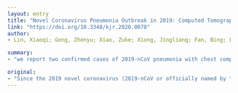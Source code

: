 ```yaml
---
layout: entry
title: "Novel Coronavirus Pneumonia Outbreak in 2019: Computed Tomographic Findings in Two Cases"
link: "https://doi.org/10.3348/kjr.2020.0078"
author:
- Lin, Xiaoqi; Gong, Zhenyu; Xiao, Zuke; Xiong, Jingliang; Fan, Bing; Liu, Jiaqi

summary:
- "we report two confirmed cases of 2019-nCoV pneumonia with chest computed tomography findings. These findings were characteristically located along the bronchial bundle or subpleural lungs. We report two cases of the 2019 novel coronavirus in Wuhan, Hubei Province, China in 2019. The outbreak was officially named by the World Health Organization as COVID-19. There have been a few reports of its imaging findings in the past few years. Here, we report a number of confirmed cases.. cases of 2018-ncoV pneumonia. Since the outbreak in Hubei province."

original:
- "Since the 2019 novel coronavirus (2019-nCoV or officially named by the World Health Organization as COVID-19) outbreak in Wuhan, Hubei Province, China in 2019, there have been a few reports of its imaging findings. Here, we report two confirmed cases of 2019-nCoV pneumonia with chest computed tomography findings of multiple regions of patchy consolidation and ground-glass opacities in both lungs. These findings were characteristically located along the bronchial bundle or subpleural lungs."
---
```


